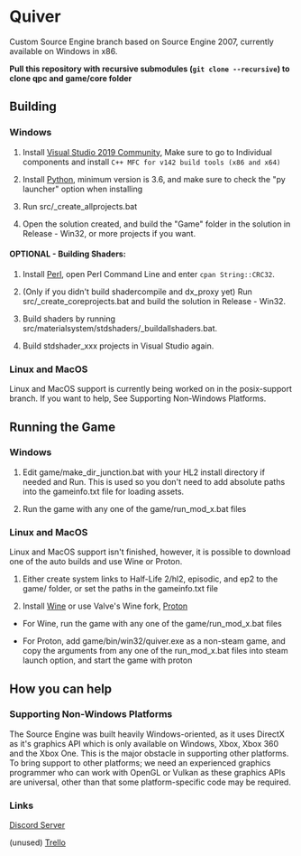 # Quiver
Custom Source Engine branch based on Source Engine 2007, currently available on Windows in x86.

**Pull this repository with recursive submodules (`git clone --recursive`) to clone qpc and game/core folder**

## Building

### Windows

1. Install [Visual Studio 2019 Community](https://visualstudio.microsoft.com/downloads/), Make sure to go to Individual components and install `C++ MFC for v142 build tools (x86 and x64)`

2. Install [Python](https://www.python.org/downloads/), minimum version is 3.6, and make sure to check the "py launcher" option when installing

3. Run src/\_create\_allprojects.bat

4. Open the solution created, and build the "Game" folder in the solution in Release - Win32, or more projects if you want.

#### OPTIONAL - Building Shaders:

1. Install [Perl](http://strawberryperl.com/), open Perl Command Line and enter `cpan String::CRC32`.

2. (Only if you didn't build shadercompile and dx\_proxy yet) Run src/\_create_coreprojects.bat and build the solution in Release - Win32.

3. Build shaders by running src/materialsystem/stdshaders/\_buildallshaders.bat.

4. Build stdshader_xxx projects in Visual Studio again.

### Linux and MacOS

Linux and MacOS support is currently being worked on in the posix-support branch. If you want to help, See Supporting Non-Windows Platforms.

## Running the Game

### Windows
1. Edit game/make_dir_junction.bat with your HL2 install directory if needed and Run. This is used so you don't need to add absolute paths into the gameinfo.txt file for loading assets.

2. Run the game with any one of the game/run\_mod\_x.bat files

### Linux and MacOS
Linux and MacOS support isn't finished, however, it is possible to download one of the auto builds and use Wine or Proton.

1. Either create system links to Half-Life 2/hl2, episodic, and ep2 to the game/ folder, or set the paths in the gameinfo.txt file

2. Install [Wine](https://wiki.winehq.org/Download) or use Valve's Wine fork, [Proton](https://gaming.stackexchange.com/a/348614)

- For Wine, run the game with any one of the game/run\_mod\_x.bat files

- For Proton, add game/bin/win32/quiver.exe as a non-steam game, and copy the arguments from any one of the run_mod_x.bat files into steam launch option, and start the game with proton

## How you can help

### Supporting Non-Windows Platforms
The Source Engine was built heavily Windows-oriented, as it uses DirectX as it's graphics API which is only available on Windows, Xbox, Xbox 360 and the Xbox One. This is the major obstacle in supporting other platforms. To bring support to other platforms; we need an experienced graphics programmer who can work with OpenGL or Vulkan as these graphics APIs are universal, other than that some platform-specific code may be required.

### Links

[Discord Server](https://discord.gg/b5ExdCu)

(unused) [Trello](https://trello.com/b/WaxlL3kb/quiver-engine)

